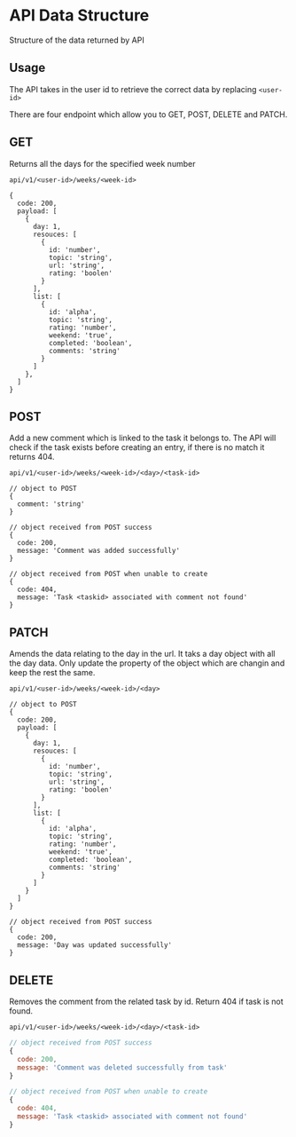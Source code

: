 # API Data Structure

Structure of the data returned by API

## Usage

The API takes in the user id to retrieve the correct data by replacing `<user-id>`

There are four endpoint which allow you to GET, POST, DELETE and PATCH.

## GET

Returns all the days for the specified week number

`api/v1/<user-id>/weeks/<week-id>`

```JS
{
  code: 200,
  payload: [
    {
      day: 1,
      resouces: [
        {
          id: 'number',
          topic: 'string',
          url: 'string',
          rating: 'boolen'
        }
      ],
      list: [
        {
          id: 'alpha',
          topic: 'string',
          rating: 'number',
          weekend: 'true',
          completed: 'boolean',
          comments: 'string'
        }
      ]
    },
  ]
}
```

## POST

Add a new comment which is linked to the task it belongs to.
The API will check if the task exists before creating an entry, if there is no match it returns 404.

`api/v1/<user-id>/weeks/<week-id>/<day>/<task-id>`

```JS
// object to POST
{
  comment: 'string'
}

// object received from POST success
{
  code: 200,
  message: 'Comment was added successfully'
}

// object received from POST when unable to create
{
  code: 404,
  message: 'Task <taskid> associated with comment not found'
}
```

## PATCH

Amends the data relating to the day in the url.
It taks a day object with all the day data. Only update the property of the object which are
changin and keep the rest the same.

`api/v1/<user-id>/weeks/<week-id>/<day>`

```JS
// object to POST
{
  code: 200,
  payload: [
    {
      day: 1,
      resouces: [
        {
          id: 'number',
          topic: 'string',
          url: 'string',
          rating: 'boolen'
        }
      ],
      list: [
        {
          id: 'alpha',
          topic: 'string',
          rating: 'number',
          weekend: 'true',
          completed: 'boolean',
          comments: 'string'
        }
      ]
    }
  ]
}

// object received from POST success
{
  code: 200,
  message: 'Day was updated successfully'
}
```

## DELETE

Removes the comment from the related task by id.
Return 404 if task is not found.

`api/v1/<user-id>/weeks/<week-id>/<day>/<task-id>`

```js
// object received from POST success
{
  code: 200,
  message: 'Comment was deleted successfully from task'
}

// object received from POST when unable to create
{
  code: 404,
  message: 'Task <taskid> associated with comment not found'
}
```
